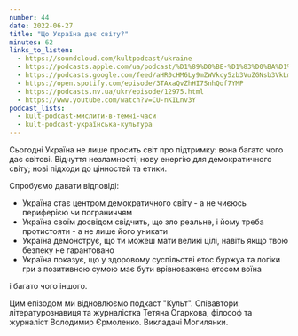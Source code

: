 ```yaml
---
number: 44
date: 2022-06-27
title: "Що Україна дає світу?"
minutes: 62
links_to_listen:
  - https://soundcloud.com/kultpodcast/ukraine
  - https://podcasts.apple.com/ua/podcast/%D1%89%D0%BE-%D1%83%D0%BA%D1%80%D0%B0%D1%97%D0%BD%D0%B0-%D0%B4%D0%B0%D1%94-%D1%81%D0%B2%D1%96%D1%82%D1%83/id1581339249?i=1000567815769
  - https://podcasts.google.com/feed/aHR0cHM6Ly9mZWVkcy5zb3VuZGNsb3VkLmNvbS91c2Vycy9zb3VuZGNsb3VkOnVzZXJzOjg5MjM3MjAyNy9zb3VuZHMucnNz/episode/dGFnOnNvdW5kY2xvdWQsMjAxMDp0cmFja3MvMTI5NTA3MTkzOQ
  - https://open.spotify.com/episode/3TAxaQvZhHI7SnhQof7YMP
  - https://podcasts.nv.ua/ukr/episode/12975.html
  - https://www.youtube.com/watch?v=CU-nKILnv3Y
podcast_lists:
  - kult-podcast-мислити-в-темні-часи
  - kult-podcast-українська-культура
---
```


Сьогодні Україна не лише просить світ про підтримку: вона багато чого дає
світові. Відчуття незламності; нову енергію для демократичного світу; нові
підходи до цінностей та етики.

Cпробуємо давати відповіді:

- Україна стає центром демократичного світу - а не чиєюсь периферією чи
пограниччям
- Україна своїм досвідом свідчить, що зло реальне, і йому треба протистояти - а
не лише його уникати
- Україна демонструє, що ти можеш мати великі цілі, навіть якщо твою безпеку не
гарантовано
- Україна показує, що у здоровому суспільстві етос буржуа та логіки гри з
позитивною сумою має бути врівноважена етосом воїна

і багато чого іншого.

Цим епізодом ми відновлюємо подкаст "Культ". Співавтори: літературознавиця та
журналістка Тетяна Огаркова, філософ та журналіст Володимир Єрмоленко.
Викладачі Могилянки.
